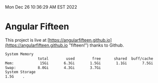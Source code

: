 Mon Dec 26 10:36:29 AM EST 2022

# Angular Fifteen


This project is live at [https://angularfifteen.github.io](https://angularfifteen.github.io "fifteen!") thanks to Github.

```bash
System Memory
               total        used        free      shared  buff/cache   available
Mem:            15Gi       6.3Gi       1.5Gi       1.1Gi       7.5Gi       7.4Gi
Swap:          8.0Gi       4.3Gi       3.7Gi
System Storage
1.5G	.
